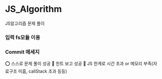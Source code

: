 # JS_Algorithm
JS알고리즘 문제 풀이

### 입력 fs모듈 이용

### Commit 메세지
⭕ 스스로 문제 풀이 성공
💢 힌트 보고 성공
🚫 JS 한계로 시간 초과 or 메모리 부족(자료구조 미흡, callStack 초과 등등)
